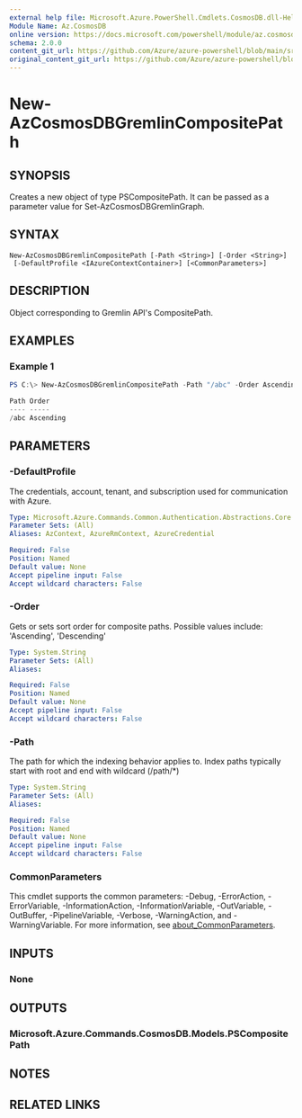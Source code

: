 ```yaml
---
external help file: Microsoft.Azure.PowerShell.Cmdlets.CosmosDB.dll-Help.xml
Module Name: Az.CosmosDB
online version: https://docs.microsoft.com/powershell/module/az.cosmosdb/new-azcosmosdbgremlincompositepath
schema: 2.0.0
content_git_url: https://github.com/Azure/azure-powershell/blob/main/src/CosmosDB/CosmosDB/help/New-AzCosmosDBGremlinCompositePath.md
original_content_git_url: https://github.com/Azure/azure-powershell/blob/main/src/CosmosDB/CosmosDB/help/New-AzCosmosDBGremlinCompositePath.md
---
```


# New-AzCosmosDBGremlinCompositePath

## SYNOPSIS
Creates a new object of type PSCompositePath. It can be passed as a parameter value for Set-AzCosmosDBGremlinGraph.

## SYNTAX

```
New-AzCosmosDBGremlinCompositePath [-Path <String>] [-Order <String>]
 [-DefaultProfile <IAzureContextContainer>] [<CommonParameters>]
```

## DESCRIPTION
Object corresponding to Gremlin API's CompositePath.

## EXAMPLES

### Example 1
```powershell
PS C:\> New-AzCosmosDBGremlinCompositePath -Path "/abc" -Order Ascending

Path Order
---- -----
/abc Ascending
```

## PARAMETERS

### -DefaultProfile
The credentials, account, tenant, and subscription used for communication with Azure.

```yaml
Type: Microsoft.Azure.Commands.Common.Authentication.Abstractions.Core.IAzureContextContainer
Parameter Sets: (All)
Aliases: AzContext, AzureRmContext, AzureCredential

Required: False
Position: Named
Default value: None
Accept pipeline input: False
Accept wildcard characters: False
```

### -Order
Gets or sets sort order for composite paths.
Possible values include: 'Ascending', 'Descending'

```yaml
Type: System.String
Parameter Sets: (All)
Aliases:

Required: False
Position: Named
Default value: None
Accept pipeline input: False
Accept wildcard characters: False
```

### -Path
The path for which the indexing behavior applies to.
Index paths typically start with root and end with wildcard (/path/*)

```yaml
Type: System.String
Parameter Sets: (All)
Aliases:

Required: False
Position: Named
Default value: None
Accept pipeline input: False
Accept wildcard characters: False
```

### CommonParameters
This cmdlet supports the common parameters: -Debug, -ErrorAction, -ErrorVariable, -InformationAction, -InformationVariable, -OutVariable, -OutBuffer, -PipelineVariable, -Verbose, -WarningAction, and -WarningVariable. For more information, see [about_CommonParameters](http://go.microsoft.com/fwlink/?LinkID=113216).

## INPUTS

### None

## OUTPUTS

### Microsoft.Azure.Commands.CosmosDB.Models.PSCompositePath

## NOTES

## RELATED LINKS
